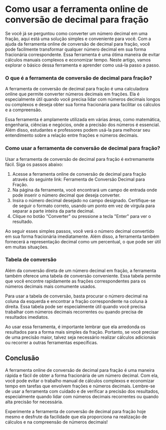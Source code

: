 Como usar a ferramenta online de conversão de decimal para fração
=================================================================

Se você já se perguntou como converter um número decimal em uma fração, aqui está uma solução simples e conveniente para você. Com a ajuda da ferramenta online de conversão de decimal para fração, você pode facilmente transformar qualquer número decimal em sua forma fracionária correspondente. Essa ferramenta é uma ótima maneira de evitar cálculos manuais complexos e economizar tempo. Neste artigo, vamos explorar o básico dessa ferramenta e aprender como usá-la passo a passo.

### O que é a ferramenta de conversão de decimal para fração?

A ferramenta de conversão de decimal para fração é uma calculadora online que permite converter números decimais em frações. Ela é especialmente útil quando você precisa lidar com números decimais longos ou complexos e deseja obter sua forma fracionária para facilitar os cálculos e a compreensão.

Essa ferramenta é amplamente utilizada em várias áreas, como matemática, engenharia, ciências e negócios, onde a precisão dos números é essencial. Além disso, estudantes e professores podem usá-la para melhorar seu entendimento sobre a relação entre frações e números decimais.

### Como usar a ferramenta de conversão de decimal para fração?

Usar a ferramenta de conversão de decimal para fração é extremamente fácil. Siga os passos abaixo:

1. Acesse a ferramenta online de conversão de decimal para fração através do seguinte link: Ferramenta de Conversão Decimal para Fração.
2. Na página da ferramenta, você encontrará um campo de entrada onde pode inserir o número decimal que deseja converter.
3. Insira o número decimal desejado no campo designado. Certifique-se de seguir o formato correto, usando um ponto em vez de vírgula para separar a parte inteira da parte decimal.
4. Clique no botão "Converter" ou pressione a tecla "Enter" para ver o resultado.

Ao seguir esses simples passos, você verá o número decimal convertido em sua forma fracionária imediatamente. Além disso, a ferramenta também fornecerá a representação decimal como um percentual, o que pode ser útil em muitas situações.

### Tabela de conversão

Além da conversão direta de um número decimal em fração, a ferramenta também oferece uma tabela de conversão conveniente. Essa tabela permite que você encontre rapidamente as frações correspondentes para os números decimais mais comumente usados.

Para usar a tabela de conversão, basta procurar o número decimal na coluna da esquerda e encontrar a fração correspondente na coluna à direita. Essa tabela pode ser especialmente útil quando você precisa trabalhar com números decimais recorrentes ou quando precisa de resultados imediatos.

Ao usar essa ferramenta, é importante lembrar que ela arredonda os resultados para a forma mais simples da fração. Portanto, se você precisar de uma precisão maior, talvez seja necessário realizar cálculos adicionais ou recorrer a outras ferramentas específicas.

Conclusão
---------

A ferramenta online de conversão de decimal para fração é uma maneira rápida e fácil de obter a forma fracionária de um número decimal. Com ela, você pode evitar o trabalho manual de cálculos complexos e economizar tempo em tarefas que envolvem frações e números decimais. Lembre-se de usar a ferramenta com cuidado e de verificar a precisão dos resultados, especialmente quando lidar com números decimais recorrentes ou quando alta precisão for necessária.

Experimente a ferramenta de conversão de decimal para fração hoje mesmo e desfrute da facilidade que ela proporciona na realização de cálculos e na compreensão de números decimais!